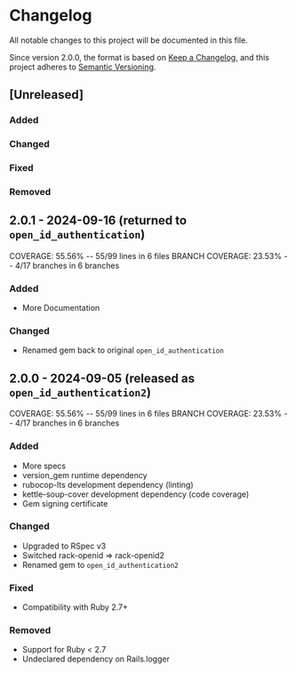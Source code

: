 # Changelog
All notable changes to this project will be documented in this file.

Since version 2.0.0, the format is based on [Keep a Changelog](https://keepachangelog.com/en/1.0.0/),
and this project adheres to [Semantic Versioning](https://semver.org/spec/v2.0.0.html).

## [Unreleased]
### Added
### Changed
### Fixed
### Removed

## 2.0.1 - 2024-09-16 (returned to `open_id_authentication`)
COVERAGE:  55.56% -- 55/99 lines in 6 files
BRANCH COVERAGE:  23.53% -- 4/17 branches in 6 branches
### Added
- More Documentation
### Changed
- Renamed gem back to original `open_id_authentication`

## 2.0.0 - 2024-09-05 (released as `open_id_authentication2`)
COVERAGE:  55.56% -- 55/99 lines in 6 files
BRANCH COVERAGE:  23.53% -- 4/17 branches in 6 branches
### Added
- More specs
- version_gem runtime dependency
- rubocop-lts development dependency (linting)
- kettle-soup-cover development dependency (code coverage)
- Gem signing certificate
### Changed
- Upgraded to RSpec v3
- Switched rack-openid => rack-openid2
- Renamed gem to `open_id_authentication2`
### Fixed
- Compatibility with Ruby 2.7+
### Removed
- Support for Ruby < 2.7
- Undeclared dependency on Rails.logger
